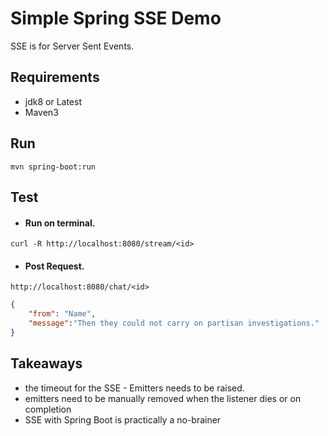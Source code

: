 # Simple Spring SSE Demo

SSE is for Server Sent Events.

## Requirements

* jdk8 or Latest
* Maven3

## Run

```
mvn spring-boot:run
```

## Test

- #### Run on terminal. 
`curl -R http://localhost:8080/stream/<id>`

- #### Post Request. 
`http://localhost:8080/chat/<id>`

```json
{
    "from": "Name",
    "message":"Then they could not carry on partisan investigations."
}
```

## Takeaways

* the timeout for the SSE - Emitters needs to be raised.
* emitters need to be manually removed when the listener dies or on completion
* SSE with Spring Boot is practically a no-brainer
